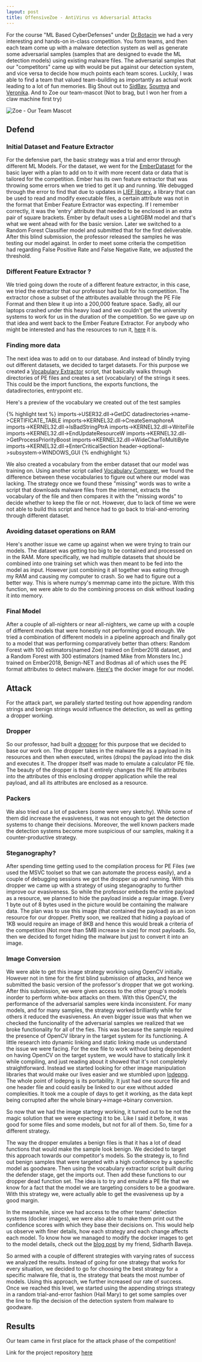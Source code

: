 ```yaml
---
layout: post
title: OffensiveZoe - AntiVirus vs Adversarial Attacks
---
```


For the course "ML Based CyberDefenses" under [Dr.Botacin](https://github.com/marcusbotacin) we had a very interesting and hands-on in-class competition. You form teams, and then each team come up with a malware detection system as well as generate some adversarial samples (samples that are designed to evade the ML detection models) using existing malware files. The adversarial samples that our "competitors" came up with would be put against our detection system, and vice versa to decide how much points each team scores. Luckily, I was able to find a team that valued team-building as importantly as actual work leading to a lot of fun memories. Big Shout out to [SidBav](https://github.com/sidbav), [Soumya](https://github.com/Soumyajyotidutta) and [Veronika](https://github.com/vmaragulova3). And to Zoe our team-mascot (Not to brag, but I won her from a claw machine first try)

![Zoe - Our Team Mascot](/images/zoe.png)

## Defend

### Initial Dataset and Feature Extractor

For the defensive part, the basic strategy was a trial and error through different ML Models. For the dataset, we went for the [EmberDataset](https://github.com/elastic/ember) for the basic layer with a plan to add on to it with more recent data or data that is tailored for the competition. Ember has its own feature extractor that was throwing some errors when we tried to get it up and running. We debugged through the error to find that due to updates in [LIEF library](https://github.com/lief-project), a library that can be used to read and modify executable files, a certain attribute was not in the format that Ember Feature Extractor was expecting. If I remember correctly, it was the 'entry' attribute that needed to be enclosed in an extra pair of square brackets. Ember by default uses a LightGBM model and that's what we went ahead with for the basic version. Later we switched to a Random Forest Classifier model and submitted that for the first deliverable.  After this blind submission, the professor released the samples he was testing our model against. In order to meet some criteria the competition had regarding False Positive Rate and False Negative Rate, we adjusted the threshold. 

### Different Feature Extractor ?
We tried going down the route of a different feature extractor, in this case, we tried the extractor that our professor had built for his competition. The extractor chose a subset of the attributes available through the PE File Format and then blew it up into a 200,000 feature space. Sadly, all our laptops crashed under this heavy load and we couldn't get the university systems to work for us in the duration of the competition. So we gave up on that idea and went back to the Ember Feature Extractor. For anybody who might be interested and has the resources to run it, [here](https://github.com/fabriciojoc/2021-Machine-Learning-Security-Evasion-Competition) it is.

### Finding more data
The next idea was to add on to our database. And instead of blindly trying out different datasets, we decided to target datasets. For this purpose we created a [Vocabulary Extractor](https://github.com/sidbav/AV-vs-Evasive/tree/testing-attacks/scripts/vocabulary_extractor) script, that basically walks through directories of PE files and creates a set (vocabulary) of the strings it sees. This could be the import functions, the exports functions, the datadirectories, entrypoint etc. 

Here's a preview of the vocabulary we created out of the test samples

{% highlight text %}
imports->USER32.dll->GetDC
datadirectories->name->CERTIFICATE_TABLE
imports->KERNEL32.dll->CreateSemaphoreA
imports->KERNEL32.dll->IsBadStringPtrA
imports->KERNEL32.dll->WriteFile
imports->KERNEL32.dll->EndUpdateResourceW
imports->KERNEL32.dll->GetProcessPriorityBoost
imports->KERNEL32.dll->WideCharToMultiByte
imports->KERNEL32.dll->EnterCriticalSection
header->optional->subsystem->WINDOWS_GUI
{% endhighlight %}

We also created a vocabulary from the ember dataset that our model was training on. Using another script called [Vocabulary Comparer](https://github.com/sidbav/AV-vs-Evasive/tree/testing-attacks/scripts/vocab_comparer), we found the difference between these vocabularies to figure out where our model was lacking. The strategy once we found these "missing" words was to write a script that downloads malware files from the internet, extracts the vocabulary of the file and then compares it with the "missing words" to decide whether to keep the file or not. However, due to lack of time we were not able to build this script and hence had to go back to trial-and-erroring through different dataset.

### Avoiding dataset operations on RAM
Here's another issue we came up against when we were trying to train our models. The dataset was getting too big to be contained and processed on in the RAM. More specifically, we had multiple datasets that should be combined into one training set which was then meant to be fed into the model as input. However just combining it all together was eating through my RAM and causing my computer to crash. So we had to figure out a better way. This is where numpy's memmap came into the picture. With this function, we were able to do the combining process on disk without loading it into memory. 

### Final Model
After a couple of all-nighters or near all-nighters, we came up with a couple of different models that were honestly not performing good enough. We tried a combination of different models in a pipeline approach and finally got to a model that was performing comparatively better than others: Random Forest with 100 estimators(named Zoe) trained on Ember2018 dataset, and a Random Forest with 300 estimators (named Mike from Monsters Inc.) trained on Ember2018, Benign-NET and Bodmas all of which uses the PE format attributes to detect malware. [Here's](https://hub.docker.com/repository/docker/sidbav/689-final-submission/general) the docker image for our model.

## Attack 

For the attack part, we parallely started testing out how appending random strings and benign strings would influence the detection, as well as getting a dropper working. 

### Dropper
So our professor, had built a [dropper](https://github.com/marcusbotacin/Dropper) for this purpose that we decided to base our work on. The dropper takes in the malware file as a payload in its resources and then when executed, writes (drops) the payload into the disk and executes it. The dropper itself was made to emulate a calculator PE file. The beauty of the dropper is that it entirely changes the PE file attributes into the attributes of this enclosing dropper application while the real payload, and all its attributes are enclosed as a resource.

### Packers
We also tried out a lot of packers (some were very sketchy). While some of them did increase the evasiveness, it was not enough to get the detection systems to change their decisions. Moreover, the well known packers made the detection systems become more suspicious of our samples, making it a counter-productive strategy.

### Steganography?
After spending time getting used to the compilation process for PE Files (we used the MSVC toolset so that we can automate the process easily), and a couple of debugging sessions we got the dropper up and running. With this dropper we came up with a strategy of using steganography to further improve our evasiveness. So while the professor embeds the entire payload as a resource, we planned to hide the payload inside a regular image. Every 1 byte out of 8 bytes used in the picture would be containing the malware data. The plan was to use this image (that contained the payload) as an icon resource for our dropper. Pretty soon, we realized that hiding a payload of 1KB would require an image of 8KB and hence this would break a criteria of the competition (Not more than 5MB increase in size) for most payloads. So, then we decided to forget hiding the malware but just to convert it into an image.

### Image Conversion
We were able to get this image strategy working using OpenCV initially. However not in time for the first blind submission of attacks, and hence we submitted the basic version of the professor's dropper that we got working. After this submission, we were given access to the other group's models inorder to perform white-box attacks on them. With this OpenCV, the performance of the adversarial samples were kinda inconsistent. For many models, and for many samples, the strategy worked brilliantly while for others it reduced the evasiveness. An even bigger issue was that when we checked the funcionality of the adversarial samples we realized that we broke functionality for all of the fies. This was because the sample required the presence of OpenCV library in the target system for its functioning. A little research into dynamic linking and static linking made us understand the issue we were facing. For the exe file to work without being dependent on having OpenCV on the target system, we would have to statically link it while compiling, and just reading about it showed that it's not completely straightforward. Instead we started looking for other image manipulation libraries that would make our lives easier and we stumbled upon [lodepng](https://github.com/lvandeve/lodepng). The whole point of lodepng is its portability. It just had one source file and one header file and could easily be linked to our exe without added complexities. It took me a couple of days to get it working, as the data kept being corrupted after the whole binary->image->binary conversion.

So now that we had the image startegy working, it turned out to be not the magic solution that we were expecting it to be. Like I said it before, it was good for some files and some models, but not for all of them. So, time for a different strategy.

The way the dropper emulates a benign files is that it has a lot of dead functions that would make the sample look benign. We decided to target this approach towards our competitor's models. So the strategy is, to find out benign samples that were targeted with a high confidence by a specific model as goodware. Then using the vocabulary extractor script built during the defender stage, get the imports out. Then add these functions to our dropper dead function set. The idea is to try and emulate a PE file that we know for a fact that the model we are targeting considers to be a goodware. With this strategy we, were actually able to get the evasiveness up by a good margin.

In the meanwhile, since we had access to the other teams' detection systems (docker images), we were also able to make them print out the confidence scores with which they base their decisions on. This would help us observe with finer details, how each strategy and each change affects each model. To know how we managed to modify the docker images to get to the model details, check out the [blog post](https://github.com/marcusbotacin/Dropper) by my friend, Sidharth Baveja. 

So armed with a couple of different strategies with varying rates of success we analyzed the results. Instead of going for one strategy that works for every situation, we decided to go for choosing the best strategy for a specific malware file, that is, the strategy that beats the most number of models. Using this approach, we further increased our rate of success. Once we reached this level, we started using the appending strings strategy in a random trial-and-error fashion (Hail Mary) to get some samples over the line to flip the decision of the detection system from malware to goodware.

## Results

Our team came in first place for the attack phase of the competition!

Link for the project repository [here](https://github.com/sidbav/AV-vs-Evasive)
